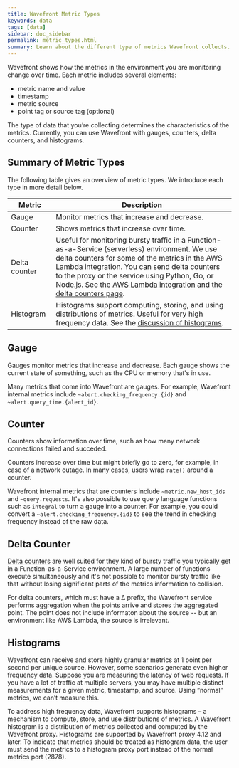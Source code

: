 ```yaml
---
title: Wavefront Metric Types
keywords: data
tags: [data]
sidebar: doc_sidebar
permalink: metric_types.html
summary: Learn about the different type of metrics Wavefront collects.
---
```


Wavefront shows how the metrics in the environment you are monitoring change over time. Each metric includes several elements:
* metric name and value
* timestamp
* metric source
* point tag or source tag (optional)

The type of data that you’re collecting determines the characteristics of the metrics. Currently, you can use Wavefront with gauges, counters, delta counters, and histograms.

## Summary of Metric Types

The following table gives an overview of metric types. We introduce each type in more detail below.

<table style="width: 100%;">
<tbody>
<thead>
<tr><th width="20%">Metric</th><th width="80%">Description</th></tr>
</thead>
<tr>
<td> Gauge</td>
<td>Monitor metrics that increase and decrease.</td>
</tr>
<tr>
<td>Counter</td>
<td>Shows metrics that increase over time.</td>
</tr>
<tr>
<td>Delta counter</td>
<td>Useful for monitoring bursty traffic in a Function-as-a-Service (serverless) environment. We use delta counters for some of the metrics in the AWS Lambda integration. You can send delta counters to the proxy or the service using Python, Go, or Node.js. See the <a href="integrations_aws_lambda.html">AWS Lambda integration</a> and the <a href="delta_counters.html">delta counters page</a>.</td>
</tr>
<tr>
<td>Histogram</td>
<td>Histograms support computing, storing, and using distributions of metrics. Useful for very high frequency data. See the <a href="proxies_histogram.html">discussion of histograms</a>. </td>
</tr>
</tbody>
</table>

## Gauge

Gauges monitor metrics that increase and decrease. Each gauge shows the current state of something, such as the CPU or memory that's in use.

Many metrics that come into Wavefront are gauges. For example, Wavefront internal metrics include `~alert.checking_frequency.{id}` and `~alert.query_time.{alert_id}`.

## Counter

Counters show information over time, such as how many network connections failed and succeded.

   Counters increase over time but might briefly go to zero, for example, in case of a network outage. In many cases, users wrap `rate()` around a counter.

Wavefront internal metrics that are counters include `~metric.new_host_ids` and `~query.requests`. It's also possible to use query language functions such as `integral` to turn a gauge into a counter. For example, you could convert a `~alert.checking_frequency.{id}` to see the trend in checking frequency instead of the raw data.

## Delta Counter

[Delta counters](delta_counters.html) are well suited for they kind of bursty traffic you typically get in a Function-as-a-Service environment. A large number of functions execute simultaneously and it's not possible to monitor bursty traffic like that without losing significant parts of the metrics information to collision.

For delta counters, which must have a &#916; prefix, the Wavefront service performs aggregation when the points arrive and stores the aggregated point. The point does not include informaton about the source -- but an environment like AWS Lambda, the source is irrelevant.

## Histograms

Wavefront can receive and store highly granular metrics at 1 point per second per unique source. However, some scenarios generate even higher frequency data. Suppose you are measuring the latency of web requests. If you have a lot of traffic at multiple servers, you may have multiple distinct measurements for a given metric, timestamp, and source. Using “normal” metrics, we can’t measure this.

To address high frequency data, Wavefront supports histograms – a mechanism to compute, store, and use distributions of metrics. A Wavefront histogram is a distribution of metrics collected and computed by the Wavefront proxy. Histograms are supported by Wavefront proxy 4.12 and later. To indicate that metrics should be treated as histogram data, the user must send the metrics to a histogram proxy port instead of the normal metrics port (2878).
